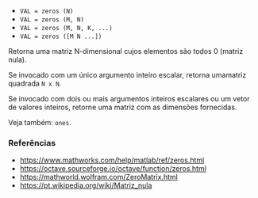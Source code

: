 * `VAL = zeros (N)`
* `VAL = zeros (M, N)`
* `VAL = zeros (M, N, K, ...)`
* `VAL = zeros ([M N ...])`

Retorna uma matriz N-dimensional cujos elementos são todos 0 (matriz nula).

Se invocado com um único argumento inteiro escalar, retorna umamatriz quadrada `N x N`.

Se invocado com dois ou mais argumentos inteiros escalares ou um vetor
de valores inteiros, retorne uma matriz com as dimensões fornecidas.

Veja também: `ones`.

### Referências

* https://www.mathworks.com/help/matlab/ref/zeros.html
* https://octave.sourceforge.io/octave/function/zeros.html
* https://mathworld.wolfram.com/ZeroMatrix.html
* https://pt.wikipedia.org/wiki/Matriz_nula
